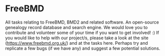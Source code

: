 # FreeBMD
All tasks relating to FreeBMD, BMD2 and related software. An open-source genealogy record database and search engine. 
We would love you to contribute and volunteer some of your time if you want to get involved! :) If you would like to help with our project/s, please take a look at the site (https://www.freebmd.org.uk/) and at the tasks here. Perhaps try and replicate a few bugs (if we have any) and suggest a few potential solutions. 
